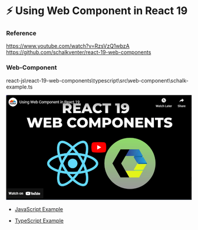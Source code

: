# ⚡ Using Web Component in React 19

### Reference

https://www.youtube.com/watch?v=RzsVzQ1wbzA
https://github.com/schalkventer/react-19-web-components

### Web-Component
react-js\react-19-web-components\typescript\src\web-component\schalk-example.ts 


[![](https://raw.githubusercontent.com/schalkventer/react-19-web-components/main/thumbnail.PNG)](https://www.youtube.com/watch?v=RzsVzQ1wbzA)

- [JavaScript Example](https://github.com/schalkventer/react-19-web-components/tree/main/javascript)
  
- [TypeScript Example](https://github.com/schalkventer/react-19-web-components/tree/main/typescript)
